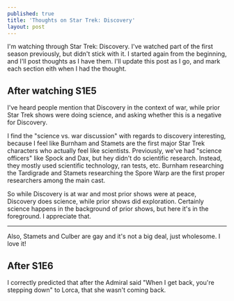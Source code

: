 ```yaml
---
published: true
title: 'Thoughts on Star Trek: Discovery'
layout: post
---
```

I'm watching through Star Trek: Discovery. I've watched part of the  first season previously, but didn't stick with it. I started again from the beginning, and I'll post thoughts as I have them. I'll update this post as I go, and mark each section eith when I had the thought.

## After watching S1E5

I've heard people mention that Discovery in the context of war, while prior Star Trek shows were doing science, and asking whether this is a negative for Discovery.

I find the "science vs. war discussion" with regards to discovery interesting, because I feel like Burnham and Stamets are the first major Star Trek characters who actually feel like scientists. Previously, we've had "science officers" like Spock and Dax, but hey didn't do scientific research. Instead, they mostly used scientific technology, ran tests, etc. Burnham researching the Tardigrade and Stamets researching the Spore Warp are the first proper researchers among the main cast.

So while Discovery is at war and most prior shows were at peace, Discovery does science, while prior  shows did exploration. Certainly science happens in the background of prior shows, but here it's in the foreground. I appreciate that.

---

Also, Stamets and Culber are gay and it's not a big deal, just wholesome. I love it!

## After S1E6

I correctly predicted that after the Admiral said "When I get back, you're stepping down" to Lorca, that she wasn't coming back.
